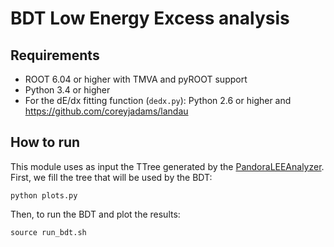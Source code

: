 # BDT Low Energy Excess analysis

## Requirements

- ROOT 6.04 or higher with TMVA and pyROOT support
- Python 3.4 or higher
- For the dE/dx fitting function (`dedx.py`): Python 2.6 or higher and https://github.com/coreyjadams/landau

## How to run

This module uses as input the TTree generated by the [PandoraLEEAnalyzer](https://github.com/soleti/1e1pFilter/tree/master/pandoraElectronFilter). 
First, we fill the tree that will be used by the BDT:

```python plots.py```

Then, to run the BDT and plot the results:

```source run_bdt.sh```
